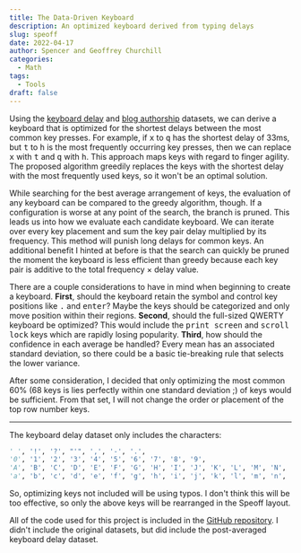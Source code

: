 ```yaml
---
title: The Data-Driven Keyboard
description: An optimized keyboard derived from typing delays
slug: speoff
date: 2022-04-17
author: Spencer and Geoffrey Churchill
categories:
  - Math
tags:
  - Tools
draft: false
---
```


Using the [keyboard delay](https://www.kaggle.com/datasets/splcher/keyboard-delay) and [blog authorship](https://www.kaggle.com/datasets/rtatman/blog-authorship-corpus) datasets, we can derive a keyboard that is optimized for the shortest delays between the most common key presses. For example, if <kbd>x</kbd> to <kbd>q</kbd> has the shortest delay of 33ms, but <kbd>t</kbd> to <kbd>h</kbd> is the most frequently occurring key presses, then we can replace <kbd>x</kbd> with <kbd>t</kbd> and <kbd>q</kbd> with <kbd>h</kbd>. This approach maps keys with regard to finger agility. The proposed algorithm greedily replaces the keys with the shortest delay with the most frequently used keys, so it won't be an optimal solution.

While searching for the best average arrangement of keys, the evaluation of any keyboard can be compared to the greedy algorithm, though. If a configuration is worse at any point of the search, the branch is pruned. This leads us into how we evaluate each candidate keyboard. We can iterate over every key placement and sum the key pair delay multiplied by its frequency. This method will punish long delays for common keys. An additional benefit I hinted at before is that the search can quickly be pruned the moment the keyboard is less efficient than greedy because each key pair is additive to the total frequency × delay value.

There are a couple considerations to have in mind when beginning to create a keyboard. **First**, should the keyboard retain the symbol and control key positions like <kbd>.</kbd> and <kbd>enter</kbd>? Maybe the keys should be categorized and only move position within their regions. **Second**, should the full-sized QWERTY keyboard be optimized? This would include the <kbd>print screen</kbd> and <kbd>scroll lock</kbd> keys which are rapidly losing popularity. **Third**, how should the confidence in each average be handled? Every mean has an associated standard deviation, so there could be a basic tie-breaking rule that selects the lower variance.

After some consideration, I decided that only optimizing the most common 60% (68 keys is lies perfectly within one standard deviation ;) of keys would be sufficient. From that set, I will not change the order or placement of the top row number keys.

---

The keyboard delay dataset only includes the characters:

```python
' ', '!', '?', "'", ',', '-', '.',
'0', '1', '2', '3', '4', '5', '6', '7', '8', '9',
'A', 'B', 'C', 'D', 'E', 'F', 'G', 'H', 'I', 'J', 'K', 'L', 'M', 'N', 'O', 'P', 'Q', 'R', 'S', 'T', 'U', 'V', 'W', 'X', 'Y', 'Z',
'a', 'b', 'c', 'd', 'e', 'f', 'g', 'h', 'i', 'j', 'k', 'l', 'm', 'n', 'o', 'p', 'q', 'r', 's', 't', 'u', 'v', 'w', 'x', 'y', 'z'
```

So, optimizing keys not included will be using typos. I don't think this will be too effective, so only the above keys will be rearranged in the Speoff layout.

All of the code used for this project is included in the [GitHub repository](https://github.com/splch/speoff-keyboard). I didn't include the original datasets, but did include the post-averaged keyboard delay dataset.

